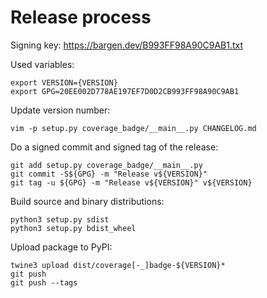 # Release process

Signing key: https://bargen.dev/B993FF98A90C9AB1.txt

Used variables:

    export VERSION={VERSION}
    export GPG=20EE002D778AE197EF7D0D2CB993FF98A90C9AB1

Update version number:

    vim -p setup.py coverage_badge/__main__.py CHANGELOG.md

Do a signed commit and signed tag of the release:

    git add setup.py coverage_badge/__main__.py
    git commit -S${GPG} -m "Release v${VERSION}"
    git tag -u ${GPG} -m "Release v${VERSION}" v${VERSION}

Build source and binary distributions:

    python3 setup.py sdist
    python3 setup.py bdist_wheel

Upload package to PyPI:

    twine3 upload dist/coverage[-_]badge-${VERSION}*
    git push
    git push --tags
